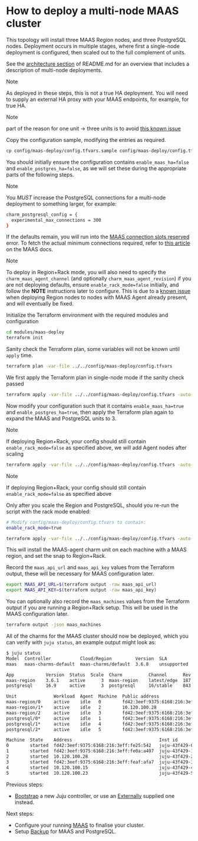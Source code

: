 # How to deploy a multi-node MAAS cluster

This topology will install three MAAS Region nodes, and three PostgreSQL nodes.
Deployment occurs in multiple stages, where first a single-node deployment is configured, then scaled out to the full complement of units.

See the [architecture section](../README.md#architecture) of README.md for an overview that includes a description of multi-node deployments.

> [!NOTE]
> As deployed in these steps, this is not a true HA deployment. You will need to supply an external HA proxy with your MAAS endpoints, for example, for true HA.

> [!NOTE]
> part of the reason for one unit -> three units is to avoid [this known issue](https://github.com/canonical/maas-charms/issues/315)

Copy the configuration sample, modifying the entries as required.
```bash
cp config/maas-deploy/config.tfvars.sample config/maas-deploy/config.tfvars
```

You should initially ensure the configuration contains `enable_maas_ha=false` and `enable_postgres_ha=false`, as we will set these during the appropriate parts of the following steps.

> [!NOTE]
> You *MUST* increase the PostgreSQL connections for a multi-node deployment to something larger, for example:
> ```bash
> charm_postgresql_config = {
>   experimental_max_connections = 300
> }
> ```
>
> If the defaults remain, you will run into the [MAAS connection slots reserved](./troubleshooting.md#maas-connections-slots-reserved) error.
> To fetch the actual minimum connections required, refer to [this article](https://canonical.com/maas/docs/installation-requirements#p-12448-postgresql) on the MAAS docs.

> [!NOTE]
> To deploy in Region+Rack mode, you will also need to specify the `charm_maas_agent_channel` (and optionally `charm_maas_agent_revision`) if you are not deploying defaults, ensure `enable_rack_mode=false` initially, and follow the **NOTE** instructions later to configure.
> This is due to a [known issue](https://github.com/canonical/maas-charms/issues/316) when deploying Region nodes to nodes with MAAS Agent already present, and will eventually be fixed.

Initialize the Terraform environment with the required modules and configuration

```bash
cd modules/maas-deploy
terraform init
```

Sanity check the Terraform plan, some variables will not be known until `apply` time.

```bash
terraform plan -var-file ../../config/maas-deploy/config.tfvars
```

We first apply the Terraform plan in single-node mode if the sanity check passed

```bash
terraform apply -var-file ../../config/maas-deploy/config.tfvars -auto-approve
```

Now modify your configuration such that it contains `enable_maas_ha=true` and `enable_postgres_ha=true`, then apply the Terraform plan again to expand the MAAS and PostgreSQL units to 3.
> [!NOTE]
> If deploying Region+Rack, your config should still contain `enable_rack_mode=false` as specified above, we will add Agent nodes after scaling

```bash
terraform apply -var-file ../../config/maas-deploy/config.tfvars -auto-approve
```
> [!NOTE]
> If deploying Region+Rack, your config should still contain `enable_rack_mode=false` as specified above
>
> Only after you scale the Region and PostgreSQL, should you re-run the script with the rack mode enabled:
> ```bash
> # Modify config/maas-deploy/config.tfvars to contain:
> enable_rack_mode=true
> ```
> ```bash
> terraform apply -var-file ../../config/maas-deploy/config.tfvars -auto-approve
> ```
> This will install the MAAS-agent charm unit on each machine with a MAAS region, and set the snap to Region+Rack.

Record the `maas_api_url` and `maas_api_key` values from the Terraform output, these will be necessary for MAAS configuration later.

```bash
export MAAS_API_URL=$(terraform output -raw maas_api_url)
export MAAS_API_KEY=$(terraform output -raw maas_api_key)
```

You can optionally also record the `maas_machines` values from the Terraform output if you are running a Region+Rack setup. This will be used in the MAAS configuration later.

```bash
terraform output -json maas_machines
```

All of the charms for the MAAS cluster should now be deployed, which you can verify with `juju status`, an example output might look as:

```bash
$ juju status
Model  Controller           Cloud/Region         Version  SLA          Timestamp
maas   maas-charms-default  maas-charms/default  3.6.8    unsupported  14:37:06+01:00

App            Version  Status  Scale  Charm          Channel      Rev  Exposed  Message
maas-region    3.6.1    active      3  maas-region    latest/edge  187  no
postgresql     16.9     active      3  postgresql     16/stable    843  no

Unit              Workload  Agent  Machine  Public address                          Ports                                                                               Message
maas-region/0     active    idle   0        fd42:3eef:9375:6168:216:3eff:fe25:542   53,3128,5239-5247,5250-5274,5280-5284,5443,8000/tcp 53,67,69,123,323,5241-5247/udp
maas-region/1*    active    idle   2        10.120.100.28                           53,3128,5239-5247,5250-5274,5280-5284,5443,8000/tcp 53,67,69,123,323,5241-5247/udp
maas-region/2     active    idle   3        fd42:3eef:9375:6168:216:3eff:feaf:afa7  53,3128,5239-5247,5250-5274,5280-5284,5443,8000/tcp 53,67,69,123,323,5241-5247/udp
postgresql/0*     active    idle   1        fd42:3eef:9375:6168:216:3eff:fe0a:a497  5432/tcp
postgresql/1*     active    idle   4        fd42:3eef:9375:6168:216:3eff:fe0a:a497  5432/tcp
postgresql/2*     active    idle   5        fd42:3eef:9375:6168:216:3eff:fe0a:a497  5432/tcp

Machine  State    Address                                 Inst id        Base          AZ  Message
0        started  fd42:3eef:9375:6168:216:3eff:fe25:542   juju-43f429-0  ubuntu@24.04      Running
1        started  fd42:3eef:9375:6168:216:3eff:fe0a:a497  juju-43f429-1  ubuntu@24.04      Running
2        started  10.120.100.28                           juju-43f429-2  ubuntu@24.04      Running
3        started  fd42:3eef:9375:6168:216:3eff:feaf:afa7  juju-43f429-3  ubuntu@24.04      Running
4        started  10.120.100.15                           juju-43f429-4  ubuntu@22.04      Running
5        started  10.120.100.23                           juju-43f429-5  ubuntu@22.04      Running
```


Previous steps:
- [Bootstrap](./how_to_bootstrap_juju.md) a new Juju controller, or use an [Externally](./how_to_deploy_to_a_bootstrapped_controller.md) supplied one instead.

Next steps:
- Configure your running [MAAS](./how_to_configure_maas.md) to finalise your cluster.
- Setup [Backup](./how_to_backup.md) for MAAS and PostgreSQL.
